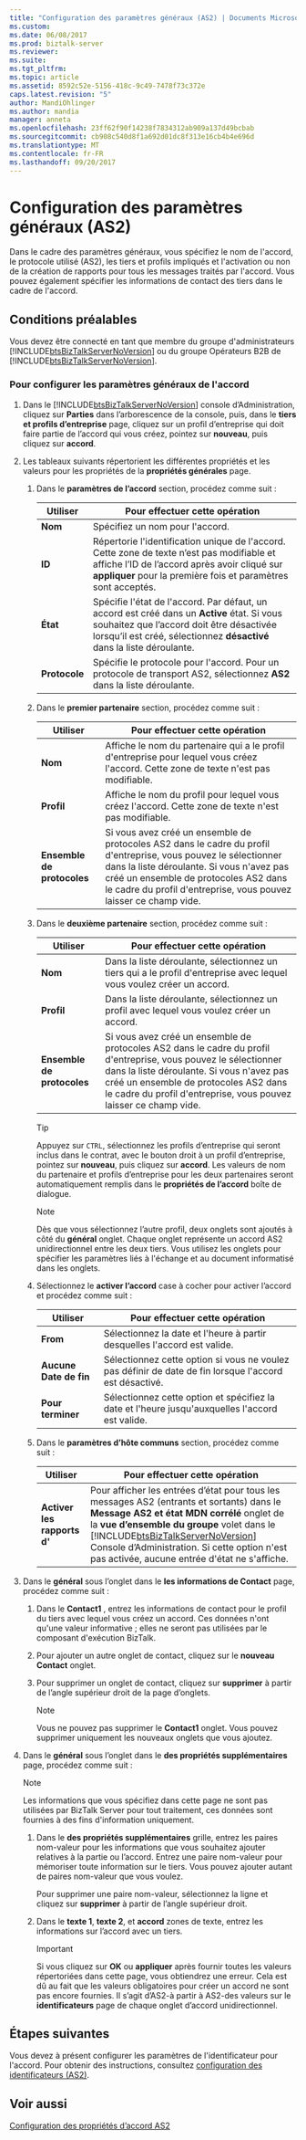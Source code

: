 ```yaml
---
title: "Configuration des paramètres généraux (AS2) | Documents Microsoft"
ms.custom: 
ms.date: 06/08/2017
ms.prod: biztalk-server
ms.reviewer: 
ms.suite: 
ms.tgt_pltfrm: 
ms.topic: article
ms.assetid: 8592c52e-5156-418c-9c49-7478f73c372e
caps.latest.revision: "5"
author: MandiOhlinger
ms.author: mandia
manager: anneta
ms.openlocfilehash: 23ff62f90f14238f7834312ab909a137d49bcbab
ms.sourcegitcommit: cb908c540d8f1a692d01dc8f313e16cb4b4e696d
ms.translationtype: MT
ms.contentlocale: fr-FR
ms.lasthandoff: 09/20/2017
---
```

# <a name="configuring-general-settings-as2"></a>Configuration des paramètres généraux (AS2)
Dans le cadre des paramètres généraux, vous spécifiez le nom de l'accord, le protocole utilisé (AS2), les tiers et profils impliqués et l'activation ou non de la création de rapports pour tous les messages traités par l'accord. Vous pouvez également spécifier les informations de contact des tiers dans le cadre de l'accord.  
  
## <a name="prerequisites"></a>Conditions préalables  
 Vous devez être connecté en tant que membre du groupe d'administrateurs [!INCLUDE[btsBizTalkServerNoVersion](../includes/btsbiztalkservernoversion-md.md)] ou du groupe Opérateurs B2B de  [!INCLUDE[btsBizTalkServerNoVersion](../includes/btsbiztalkservernoversion-md.md)].  
  
### <a name="to-configure-general-agreement-settings"></a>Pour configurer les paramètres généraux de l'accord  
  
1.  Dans le [!INCLUDE[btsBizTalkServerNoVersion](../includes/btsbiztalkservernoversion-md.md)] console d’Administration, cliquez sur **Parties** dans l’arborescence de la console, puis, dans le **tiers et profils d’entreprise** page, cliquez sur un profil d’entreprise qui doit faire partie de l’accord qui vous créez, pointez sur **nouveau**, puis cliquez sur **accord**.  
  
2.  Les tableaux suivants répertorient les différentes propriétés et les valeurs pour les propriétés de la **propriétés générales** page.  
  
    1.  Dans le **paramètres de l’accord** section, procédez comme suit :  
  
        |Utiliser|Pour effectuer cette opération|  
        |--------------|----------------|  
        |**Nom**|Spécifiez un nom pour l'accord.|  
        |**ID**|Répertorie l'identification unique de l'accord. Cette zone de texte n’est pas modifiable et affiche l’ID de l’accord après avoir cliqué sur **appliquer** pour la première fois et paramètres sont acceptés.|  
        |**État**|Spécifie l'état de l'accord. Par défaut, un accord est créé dans un **Active** état. Si vous souhaitez que l’accord doit être désactivée lorsqu’il est créé, sélectionnez **désactivé** dans la liste déroulante.|  
        |**Protocole**|Spécifie le protocole pour l'accord. Pour un protocole de transport AS2, sélectionnez **AS2** dans la liste déroulante.|  
  
    2.  Dans le **premier partenaire** section, procédez comme suit :  
  
        |Utiliser|Pour effectuer cette opération|  
        |--------------|----------------|  
        |**Nom**|Affiche le nom du partenaire qui a le profil d'entreprise pour lequel vous créez l'accord. Cette zone de texte n'est pas modifiable.|  
        |**Profil**|Affiche le nom du profil pour lequel vous créez l'accord. Cette zone de texte n'est pas modifiable.|  
        |**Ensemble de protocoles**|Si vous avez créé un ensemble de protocoles AS2 dans le cadre du profil d'entreprise, vous pouvez le sélectionner dans la liste déroulante. Si vous n'avez pas créé un ensemble de protocoles AS2 dans le cadre du profil d'entreprise, vous pouvez laisser ce champ vide.|  
  
    3.  Dans le **deuxième partenaire** section, procédez comme suit :  
  
        |Utiliser|Pour effectuer cette opération|  
        |--------------|----------------|  
        |**Nom**|Dans la liste déroulante, sélectionnez un tiers qui a le profil d'entreprise avec lequel vous voulez créer un accord.|  
        |**Profil**|Dans la liste déroulante, sélectionnez un profil avec lequel vous voulez créer un accord.|  
        |**Ensemble de protocoles**|Si vous avez créé un ensemble de protocoles AS2 dans le cadre du profil d'entreprise, vous pouvez le sélectionner dans la liste déroulante. Si vous n'avez pas créé un ensemble de protocoles AS2 dans le cadre du profil d'entreprise, vous pouvez laisser ce champ vide.|  
  
        > [!TIP]
        >  Appuyez sur `CTRL`, sélectionnez les profils d’entreprise qui seront inclus dans le contrat, avec le bouton droit à un profil d’entreprise, pointez sur **nouveau**, puis cliquez sur **accord**. Les valeurs de nom du partenaire et profils d’entreprise pour les deux partenaires seront automatiquement remplis dans le **propriétés de l’accord** boîte de dialogue.  
  
        > [!NOTE]
        >  Dès que vous sélectionnez l’autre profil, deux onglets sont ajoutés à côté du **général** onglet. Chaque onglet représente un accord AS2 unidirectionnel entre les deux tiers. Vous utilisez les onglets pour spécifier les paramètres liés à l'échange et au document informatisé dans les onglets.  
  
    4.  Sélectionnez le **activer l’accord** case à cocher pour activer l’accord et procédez comme suit :  
  
        |Utiliser|Pour effectuer cette opération|  
        |--------------|----------------|  
        |**From**|Sélectionnez la date et l'heure à partir desquelles l'accord est valide.|  
        |**Aucune Date de fin**|Sélectionnez cette option si vous ne voulez pas définir de date de fin lorsque l'accord est désactivé.|  
        |**Pour terminer**|Sélectionnez cette option et spécifiez la date et l'heure jusqu'auxquelles l'accord est valide.|  
  
    5.  Dans le **paramètres d’hôte communs** section, procédez comme suit :  
  
        |Utiliser|Pour effectuer cette opération|  
        |--------------|----------------|  
        |**Activer les rapports d'**|Pour afficher les entrées d’état pour tous les messages AS2 (entrants et sortants) dans le **Message AS2 et état MDN corrélé** onglet de la **vue d’ensemble du groupe** volet dans le [!INCLUDE[btsBizTalkServerNoVersion](../includes/btsbiztalkservernoversion-md.md)] Console d’Administration. Si cette option n'est pas activée, aucune entrée d'état ne s'affiche.|  
  
3.  Dans le **général** sous l’onglet dans le **les informations de Contact** page, procédez comme suit :  
  
    1.  Dans le **Contact1** , entrez les informations de contact pour le profil du tiers avec lequel vous créez un accord. Ces données n'ont qu'une valeur informative ; elles ne seront pas utilisées par le composant d'exécution BizTalk.  
  
    2.  Pour ajouter un autre onglet de contact, cliquez sur le **nouveau Contact** onglet.  
  
    3.  Pour supprimer un onglet de contact, cliquez sur **supprimer** à partir de l’angle supérieur droit de la page d’onglets.  
  
        > [!NOTE]
        >  Vous ne pouvez pas supprimer le **Contact1** onglet. Vous pouvez supprimer uniquement les nouveaux onglets que vous ajoutez.  
  
4.  Dans le **général** sous l’onglet dans le **des propriétés supplémentaires** page, procédez comme suit :  
  
    > [!NOTE]
    >  Les informations que vous spécifiez dans cette page ne sont pas utilisées par BizTalk Server pour tout traitement, ces données sont fournies à des fins d'information uniquement.  
  
    1.  Dans le **des propriétés supplémentaires** grille, entrez les paires nom-valeur pour les informations que vous souhaitez ajouter relatives à la partie ou l’accord.  Entrez une paire nom-valeur pour mémoriser toute information sur le tiers. Vous pouvez ajouter autant de paires nom-valeur que vous voulez.  
  
         Pour supprimer une paire nom-valeur, sélectionnez la ligne et cliquez sur **supprimer** à partir de l’angle supérieur droit.  
  
    2.  Dans le **texte 1**, **texte 2**, et **accord** zones de texte, entrez les informations sur l’accord avec un tiers.  
  
        > [!IMPORTANT]
        >  Si vous cliquez sur **OK** ou **appliquer** après fournir toutes les valeurs répertoriées dans cette page, vous obtiendrez une erreur. Cela est dû au fait que les valeurs obligatoires pour créer un accord ne sont pas encore fournies. Il s’agit d’AS2-à partir à AS2-des valeurs sur le **identificateurs** page de chaque onglet d’accord unidirectionnel.  
  
## <a name="next-steps"></a>Étapes suivantes  
 Vous devez à présent configurer les paramètres de l'identificateur pour l'accord. Pour obtenir des instructions, consultez [configuration des identificateurs (AS2)](../core/configuring-identifiers-as2.md).  
  
## <a name="see-also"></a>Voir aussi  
 [Configuration des propriétés d’accord AS2](../core/configuring-as2-agreement-properties.md)